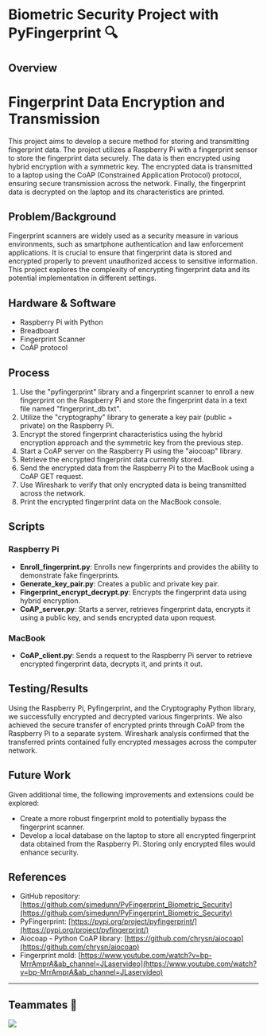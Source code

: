 # Biometric Security Project with PyFingerprint 🔍
## Overview

# Fingerprint Data Encryption and Transmission

This project aims to develop a secure method for storing and transmitting fingerprint data. The project utilizes a Raspberry Pi with a fingerprint sensor to store the fingerprint data securely. The data is then encrypted using hybrid encryption with a symmetric key. The encrypted data is transmitted to a laptop using the CoAP (Constrained Application Protocol) protocol, ensuring secure transmission across the network. Finally, the fingerprint data is decrypted on the laptop and its characteristics are printed.

## Problem/Background

Fingerprint scanners are widely used as a security measure in various environments, such as smartphone authentication and law enforcement applications. It is crucial to ensure that fingerprint data is stored and encrypted properly to prevent unauthorized access to sensitive information. This project explores the complexity of encrypting fingerprint data and its potential implementation in different settings.

## Hardware & Software

- Raspberry Pi with Python
- Breadboard
- Fingerprint Scanner
- CoAP protocol

## Process

1. Use the "pyfingerprint" library and a fingerprint scanner to enroll a new fingerprint on the Raspberry Pi and store the fingerprint data in a text file named "fingerprint_db.txt".
2. Utilize the "cryptography" library to generate a key pair (public + private) on the Raspberry Pi.
3. Encrypt the stored fingerprint characteristics using the hybrid encryption approach and the symmetric key from the previous step.
4. Start a CoAP server on the Raspberry Pi using the "aiocoap" library.
5. Retrieve the encrypted fingerprint data currently stored.
6. Send the encrypted data from the Raspberry Pi to the MacBook using a CoAP GET request.
7. Use Wireshark to verify that only encrypted data is being transmitted across the network.
8. Print the encrypted fingerprint data on the MacBook console.

## Scripts

### Raspberry Pi

- **Enroll_fingerprint.py**: Enrolls new fingerprints and provides the ability to demonstrate fake fingerprints.
- **Generate_key_pair.py**: Creates a public and private key pair.
- **Fingerprint_encrypt_decrypt.py**: Encrypts the fingerprint data using hybrid encryption.
- **CoAP_server.py**: Starts a server, retrieves fingerprint data, encrypts it using a public key, and sends encrypted data upon request.

### MacBook

- **CoAP_client.py**: Sends a request to the Raspberry Pi server to retrieve encrypted fingerprint data, decrypts it, and prints it out.

## Testing/Results

Using the Raspberry Pi, Pyfingerprint, and the Cryptography Python library, we successfully encrypted and decrypted various fingerprints. We also achieved the secure transfer of encrypted prints through CoAP from the Raspberry Pi to a separate system. Wireshark analysis confirmed that the transferred prints contained fully encrypted messages across the computer network.

## Future Work

Given additional time, the following improvements and extensions could be explored:

- Create a more robust fingerprint mold to potentially bypass the fingerprint scanner.
- Develop a local database on the laptop to store all encrypted fingerprint data obtained from the Raspberry Pi. Storing only encrypted files would enhance security.

## References

- GitHub repository: [https://github.com/simedunn/PyFingerprint_Biometric_Security](https://github.com/simedunn/PyFingerprint_Biometric_Security)
- PyFingerprint: [https://pypi.org/project/pyfingerprint/](https://pypi.org/project/pyfingerprint/)
- Aiocoap - Python CoAP library: [https://github.com/chrysn/aiocoap](https://github.com/chrysn/aiocoap)
- Fingerprint mold: [https://www.youtube.com/watch?v=bp-MrrAmprA&ab_channel=JLaservideo](https://www.youtube.com/watch?v=bp-MrrAmprA&ab_channel=JLaservideo)

----
## Teammates 💪
<a href="https://github.com/simedunn/PyFingerprint_Biometric_Security/graphs/contributors">
  <img src="https://contrib.rocks/image?repo=simedunn/PyFingerprint_Biometric_Security" />
</a>
